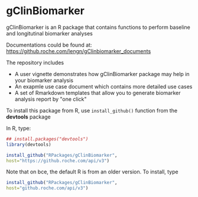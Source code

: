 # gClinBiomarker

gClinBiomarker is an R package that contains functions to perform baseline and longitutinal biomarker analyses 

Documentations could be found at:
https://github.roche.com/lengn/gClinbiomarker_documents

The repository includes
- A user vignette demonstrates how gClinBiomarker package may help in your biomarker analysis
- An exapmle use case document which contains more detailed use cases
- A set of Rmarkdown templates that allow you to generate biomarker analysis report by "one click"

To install this package from R, use `install_github()` function from the **devtools** package

In R, type:

```r
## install.packages("devtools")
library(devtools)

install_github("RPackages/gClinBiomarker",
host="https://github.roche.com/api/v3")
```

Note that on bce, the default R is from an older version. To install, type

```r
install_github("RPackages/gClinBiomarker",
host="github.roche.com/api/v3")
```

